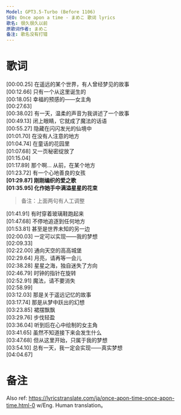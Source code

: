 ```yaml
---
Model: GPT3.5-Turbo (Before 1106)
SEO: Once apon a time - まめこ 歌词 lyrics
歌名: 很久很久以前
原歌词作者: まめこ
备注: 歌名没有打错
---
```


歌词
======

[00:00.25] 在遥远的某个世界，有人曾经梦见的故事  
[00:12.66] 只有一个从这里诞生的  
[00:18.05] 幸福的预感的——女主角  
[00:27.63]  
[00:38.02] 有一天，温柔的声音为我讲述了一个故事  
[00:49.13] 闭上眼睛，它就成了魔法的话语  
[00:55.27] 隐藏在闪闪发光的仙境中  
[01:01.70] 在没有人注意的地方  
[01:04.74] 在童话的花园里  
[01:07.68] 又一页秘密绽放了  
[01:15.04]  
[01:17.89] 那个啊… 从前，在某个地方  
[01:23.72] 有一个心地善良的女孩  
**[01:29.87] 刚刚编织的爱之歌  
[01:35.95] 化作她手中满溢星星的花束**  
> 备注：上面两句有人工调整

[01:41.91] 有时穿着玻璃鞋跑起来  
[01:47.68] 不停地追逐到任何地方  
[01:53.81] 甚至是世界未知的另一边  
[02:00.03] 一定可以实现——我的梦想  
[02:09.33]  
[02:22.00] 通向天空的高高城堡  
[02:29.64] 月亮，请再等一会儿  
[02:38.28] 星星之海，独自迷失了方向  
[02:46.79] 时钟的指针在旋转  
[02:52.91] 魔法，请不要消失  
[02:58.99]  
[03:12.03] 那是关于遥远记忆的故事  
[03:17.74] 那是从梦中跃出的幻想  
[03:23.85] 裙摆飘飘  
[03:29.76] 步伐轻盈  
[03:36.04] 听到后在心中绘制的女主角  
[03:41.65] 虽然不知道接下来会发生什么  
[03:47.68] 但从这里开始，只属于我的梦想  
[03:54.10] 总有一天，我一定会实现——真实梦想  
[04:04.67]

备注
======
Also ref: https://lyricstranslate.com/ja/once-apon-time-once-apon-time.html-0 w/Eng. Human translation。
